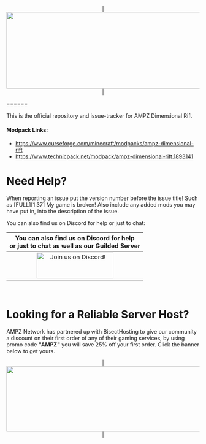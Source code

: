 <p align="center">
| <img src="https://www.bisecthosting.com/images/CF/AMPZ_Reborn/BH_AR_Header.png" alt="Get your server today!"  width="1920" height="200"></a>|
</p>
======

This is the official repository and issue-tracker for AMPZ Dimensional Rift
    
#### Modpack Links: 
+ https://www.curseforge.com/minecraft/modpacks/ampz-dimensional-rift 
+ https://www.technicpack.net/modpack/ampz-dimensional-rift.1893141 

Need Help?
======
When reporting an issue put the version number before the issue title! Such as [FULL][1.37] My game is broken! Also include any added mods you may have put in, into the description of the issue. 
 
You can also find us on Discord for help or just to chat:   
  
|You can also find us on Discord for help<br>or just to chat as well as our Guilded Server|
|:------------:|
|<a href="https://discord.gg/enrpMDd"><img src="https://discordapp.com/assets/fc0b01fe10a0b8c602fb0106d8189d9b.png" alt="Join us on Discord!"  width="200" height="68"></a>|
<br>

Looking for a Reliable Server Host?
======
AMPZ Network has partnered up with BisectHosting to give our community a discount on their first order of any of their gaming services, by using promo code **"AMPZ"** you will save 25% off your first order. Click the banner below to get yours. 

<p align="center">
| <a href="https://bisecthosting.com/AMPZ"><img src="https://www.bisecthosting.com/images/CF/AMPZ_Reborn/BH_AR_PromoCard.png" alt="Get your server today!"  width="1920" height="170"></a>|
</p>
